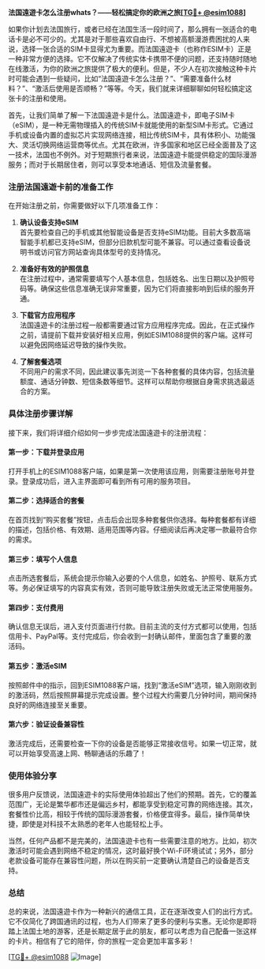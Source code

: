**法国遠遊卡怎么注册whats？——轻松搞定你的欧洲之旅[[TG💪+ @esim1088](https://t.me/s/esim1088)]**

如果你计划去法国旅行，或者已经在法国生活一段时间了，那么拥有一张适合的电话卡是必不可少的。尤其是对于那些喜欢自由行、不想被高额漫游费困扰的人来说，选择一张合适的SIM卡显得尤为重要。而法国遠遊卡（也称作ESIM卡）正是一种非常方便的选择。它不仅解决了传统实体卡携带不便的问题，还支持随时随地在线激活，为你的欧洲之旅提供了极大的便利。但是，不少人在初次接触这种卡片时可能会遇到一些疑问，比如“法国遠遊卡怎么注册？”、“需要准备什么材料？”、“激活后使用是否顺畅？”等等。今天，我们就来详细聊聊如何轻松搞定这张卡的注册和使用。

首先，让我们简单了解一下法国遠遊卡是什么。法国遠遊卡，即电子SIM卡（eSIM），是一种无需物理插入的传统SIM卡就能使用的新型SIM卡形式。它通过手机或设备内置的虚拟芯片实现网络连接，相比传统SIM卡，具有体积小、功能强大、灵活切换网络运营商等优点。尤其在欧洲，许多国家和地区已经全面普及了这一技术，法国也不例外。对于短期旅行者来说，法国遠遊卡能提供稳定的国际漫游服务；而对于长期居住者，则可以享受本地通话、短信及流量套餐。

### 注册法国遠遊卡前的准备工作

在开始注册之前，你需要做好以下几项准备工作：

1. **确认设备支持eSIM**  
   首先要检查自己的手机或其他智能设备是否支持eSIM功能。目前大多数高端智能手机都已支持eSIM，但部分旧款机型可能不兼容。可以通过查看设备说明书或访问官方网站查询具体型号的支持情况。

2. **准备好有效的护照信息**  
   在注册过程中，通常需要填写个人基本信息，包括姓名、出生日期以及护照号码等。确保这些信息准确无误非常重要，因为它们将直接影响到后续的服务开通。

3. **下载官方应用程序**  
   法国遠遊卡的注册过程一般都需要通过官方应用程序完成。因此，在正式操作之前，请提前下载并安装好相关应用，例如ESIM1088提供的客户端。这样可以避免因网络延迟导致的操作失败。

4. **了解套餐选项**  
   不同用户的需求不同，因此建议事先浏览一下各种套餐的具体内容，包括流量额度、通话分钟数、短信条数等细节。这样可以帮助你根据自身需求挑选最适合的方案。

### 具体注册步骤详解

接下来，我们将详细介绍如何一步步完成法国遠遊卡的注册流程：

#### 第一步：下载并登录应用  
打开手机上的ESIM1088客户端，如果是第一次使用该应用，则需要注册账号并登录。登录成功后，进入主界面即可看到所有可用的服务项目。

#### 第二步：选择适合的套餐  
在首页找到“购买套餐”按钮，点击后会出现多种套餐供你选择。每种套餐都有详细的描述，包括价格、有效期、适用范围等内容。仔细阅读后再决定哪一款最符合你的需求。

#### 第三步：填写个人信息  
点击所选套餐后，系统会提示你输入必要的个人信息，如姓名、护照号、联系方式等。务必保证填写的内容真实有效，否则可能导致注册失败或无法正常使用服务。

#### 第四步：支付费用  
确认信息无误后，进入支付页面进行付款。目前主流的支付方式都可以使用，包括信用卡、PayPal等。支付完成后，你会收到一封确认邮件，里面包含了重要的激活码。

#### 第五步：激活eSIM  
按照邮件中的指示，回到ESIM1088客户端，找到“激活eSIM”选项，输入刚刚收到的激活码，然后按照屏幕提示完成设置。整个过程大约需要几分钟时间，期间保持良好的网络连接至关重要。

#### 第六步：验证设备兼容性  
激活完成后，还需要检查一下你的设备是否能够正常接收信号。如果一切正常，就可以开始享受高速上网、畅聊通话的乐趣了！

### 使用体验分享

很多用户反馈说，法国遠遊卡的实际使用体验超出了他们的预期。首先，它的覆盖范围广，无论是繁华都市还是偏远乡村，都能享受到稳定可靠的网络连接。其次，套餐性价比高，相较于传统的国际漫游套餐，价格便宜得多。最后，操作简单快捷，即使是对科技不太熟悉的老年人也能轻松上手。

当然，任何产品都不是完美的，法国遠遊卡也有一些需要注意的地方。比如，初次激活时可能会遇到网络不稳定的情况，这时最好换个Wi-Fi环境试试；另外，部分老款设备可能存在兼容性问题，所以在购买前一定要确认清楚自己的设备是否支持。

### 总结

总的来说，法国遠遊卡作为一种新兴的通信工具，正在逐渐改变人们的出行方式。它不仅简化了跨国通讯的过程，也为人们带来了更多的便利与实惠。无论你是即将踏上法国土地的游客，还是长期定居于此的朋友，都可以考虑为自己配备一张这样的卡片。相信有了它的陪伴，你的旅程一定会更加丰富多彩！

[[TG💪+ @esim1088](https://t.me/s/esim1088) ![Image](https://i.postimg.cc/4NQfJmqS/Snipaste-2025-05-13-00-14-12.png)]